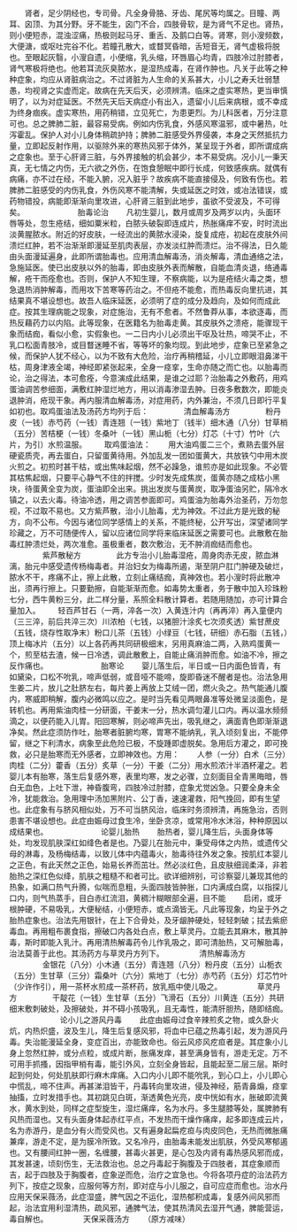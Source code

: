 <!-- { "loadSidebar": true } -->
　　肾者，足少阴经也，专司骨。凡全身骨胳、牙齿、尾尻等均属之。目瞳、两耳、囟顶、为其分野。牙不能生，囟门不合，四肢骨软，是为肾气不足也。肾热，则小便短赤，混浊涩痛，热极则起马牙、重舌、及鹅口白等。肾寒，则小溲频数，大便溏，或呕吐完谷不化。若瞳孔散大，或瞀冥昏暗，舌短音无，肾气虚极将脱也。至眼起灰翳，小溲自遗，小便缩，乳头缩，环唇眉心均青，四肢冷过肘膝者，肾气寒极将绝也。他若耳流灰臭脓水，是湿热成毒，在肾作肿也。凡关于此等之种种症象，均应从肾脏病治之。不过肾脏为人生命的关系甚大，小儿之寿夭壮弱慧愚，均视肾之实虚而定。故病在先天后天，必须辨清。临床之虚实寒热，更当审慎明了，以为对症延医。不然先天后天病症小有出入，遗留小儿后来病根，或不幸成为终身痼疾。虚实寒热，用药稍错，立见死亡，为患更烈。为儿科医者，万分注意可也。总之脾肺二脏，最容易受病。例如内伤乳食，外感风寒温邪，或中暑热，吐泻霍乱。保护人对小儿身体稍疏护持；脾肺二脏感受外界侵袭，本身之天然抵抗力量，立即起反射作用，以驱除外来的寒热风邪于体外，某呈现于外者，即所谓成病之症象也。至于心肝肾三脏，与外界接触的机会甚少，本不易受病。况小儿一秉天真，无七情之内伤，无六欲之外伤，在饱食憩眠中即行长成，何致感疾病。就偶有病痛，亦不过在经，不能入腑，况入脏乎？故疾病不能直接侵及，何致有伤也。若脾肺二脏感受的内伤乳食，外伤风寒不能清解，失或延医之时效，或冶法错误，或药物错投，病能即渐渐向里攻进，心肝肾三脏到此地步，虽欲不受波及，不可得矣。
　　
　　
　　胎毒论治
　　凡初生婴儿，数月或周岁及两岁以内，头面环唇等处，忽生疮结，细如粟米粒，白脓头破裂即连成片，热胀痛痒不安，时时流出淡黄腥脓水。附近的好皮肤，一经流出的黄脓水浸染，旋复成疮，初起在皮肤外间溃烂红肿，若不治渐渐即漫延至肌肉表层，亦发淡红肿而溃烂。治不得法，日久能由头面漫延遍身，此即所谓胎毒也。应用清血解毒汤，消炎解毒，清血通络之法，急施延医。使已出皮肤以外的胎毒，即由皮肤外表而解散，自能血清炎退，络通毒解，疮干而痊愈也。否则，保护人不知生理，不察病能，以为是疮结火毒之类，想急退热消肿解毒，而用攻下苦寒等药治之。不但疮不能愈，而热毒反向里抗进，其结果真不堪设想也。故吾人临床延医，必须明了症的成分及趋向，及如何而成此症。按其生理病能之现象，对症施治，无有不愈者。不然鲁莽从事，本欲逐毒，而热反藉药力以内陷。此等现象，在医籍名为胎毒走黄。其皮肤外之溃疮，能骤现干象而结痂，看似小愈，实假象也。一二日内小儿必须出干呕及壮热，啼哭不止，不乳口松面青肢冷，或目瞀迷睡不省，等等坏的象均现。到此地步，症象已至紧急之候，而保护人犹不经心，以为不致有大危险，治疗再稍稽延，小儿立即眼泪鼻涕干枯，周身津液全竭，神经即紧张起来，全身一痉挛，生命亦随之而亡也。以胎毒而论，治之得法，本可愈痊，今意演成此结果，是谁之过耶？治胎毒之外敷药，用鸡蛋油调苦参细面，满敷红肿湿烂地方，用以消毒渗湿去肿。日夜多敷数次，即能炎退肿消，疮现干象。再内服清血解毒汤，对症用药，内外兼治，不须几日即行平复如初也。取鸡蛋油法及汤药方均列于后：
　　
　　清血解毒汤方
　　
　　粉丹皮（一钱）赤芍药（一钱）青连翘（一钱）紫地丁（钱半）细木通（八分）甘草梢（五分）苦桔梗（一钱）冬桑叶（一钱）黑山栀（七分）灯芯（十寸）竹叶（六片，为引）水煎温服。
　　取鸡蛋油法：
　　用大油鸡蛋二三个，煮熟去蛋外层硬瓷质壳，再去蛋白，只留蛋黄待用。外加乱发一团如蛋黄大，共放铁勺中用木炭火煎之。初煎时甚干枯，或出焦味起烟，然不必躁急，谁煎亦是如此现象。不必管其枯焦起烟，只要平心静气不住的拌搅。少时发先成焦炭，蛋黄亦随之成枯小黑块，待蛋黄全变为炭，蛋油即全出来。挑出发炭与蛋黄炭，取净蛋油另贮，隔冷水镇之，以去火毒。待油冷透，用之调苦参面即可。鸡蛋油为胎毒外治圣药，万勿忽视，不过取不易也。又方紫芦散，治小儿胎毒，尤为神效。不过此方是光致的秘方，向不公布。今因与诸位同学感情上的关系，不能终秘，公开写出，深望诸同学珍藏之，万不可随便传人，留以应诸位同学将来临床延医之需要可也。此散敷在胎毒红肿溃烂处，两次准愈。虽极重者，数次敷治，无不肿消痂结而愈也。
　　
　　紫芦散秘方
　　
　　此方专治小儿胎毒湿疮，周身肉赤无皮，脓血淋漓，胎元中感受遗传杨梅毒者。并治妇女为梅毒所遏，渐至阴户肛门肿硬及破烂，脓水不干，疼痛不止，擦上此散，立刻止痛结痂，真神效也。若小溲时将此散冲出，须再行擦上。只要勤擦，自能渐渐而愈。如毒势太重者，务于散中加入珍珠粉七分，西牛黄粉三分，此二样分量，系照全料散计算者。若随用随加，亦可计算合量加入。
　　轻百芦甘石（一两，淬各一次）入黄连汁内（再再淬）再入童便内（三三淬，前后共淬三次）川浓柏（七钱，以猪胆汁涂炙七次须炙透）紫甘蔗皮（五钱，烧存性取净末）粉口儿茶（五钱）小绿豆（七钱，研细）赤石脂（五钱，）顶上梅冰片（五分）以上各药再共同研极细末，另用真麻油二两，入熟鸡蛋黄一个，煎至枯去渣，候一日冷透，调此散敷上，自能止痛消肿而愈。如油不冷，擦之反作痛也。
　　
　　
　　胎寒论
　　婴儿落生后，半日或一日内面色皆青，有如黛染，口松不吮乳，啼声低弱，或音哑不能啼，旋即昏迷不醒者是也。治法急用生姜二片，放儿之肚脐左右，每片姜上再放上艾绒一团，燃火灸之。热气能通儿腹内，寒威即稍解，腹内必微鸣以应之。是时当先看见两眼鼻准等处微呈淡面色，是转机也。再用紫油肉桂一分研面，干姜末一分，热水调匀灌儿口内。再以温水频频滴之，以便药能入儿胃。阳回寒解，则必啼声先出，吸乳继之，满面青色即渐渐退净矣。然此症须防作吐，胎寒者脏腑均寒，胃寒不能纳乳，乳入顷刻复出，不能停留，继之下利清水，病象至此危险已极，不旋踵即虚脱矣。急用后方灌之，即可挽救，必只是胎寒而无外感者，立即神效也。方用：
　　人参（一分）白术（三分）肉桂（二分）藿香（五分）炙草（一分）干姜（二分）用水煎浓汁半酒杯灌之。若婴儿本有胎寒，落生后复感外寒，表里均寒，发之必骤，立刻面目全青黑晦暗，唇白无血色，上吐下泄，神昏腹弯，四肢冷过肘膝，症象尤觉凶急。只要全身未全冷，犹能救治。急用理中汤加黑附片、公丁香，速速灌救，阳气挽回，即有生望也。此症象有与脐风相似处，万不可当脐风治，临床时务须辨清，再施急治，否则患害不堪设想也。此症由娠母过食生冷，坐卧贪凉，或常用冷水沐浴，种种原因以成结果也。
　　
　　
　　论婴儿胎热
　　胎热者，婴儿降生后，头面身体等处，均发现肌肤深红如绛色者是也。乃婴儿在胎元中，秉受母体之内热，或遗传父母的淋毒，及杨梅结毒，以致儿体中内蕴毒火，胎毒待往外发之象。按肌红本婴儿之正色，有此天然之正色，始易长养而茁壮。然必淡红色，且皮肤细润柔泽，非若胎热之深红色似绛，肌肤之粗糙不和者可比。欲详细辨别，可诊察婴儿兼现其他的热象，如满口热气升腾，似喘而息粗，头面四肢皆肿胀，口内满成白腐，以指探儿口内，则气热蒸手，目白赤红流泪，黄稠汁糊眼部全遍，目不能
　　启闭，或牙根肿硬，不易吸乳，大便秘结，小便短赤，或点滴皆无。凡此等现象，均呈于外之胎热症象也。治法先用银针，在上下合骨处，及牙龈肿硬处，轻轻刺破；拭去紫瘀毒血。再用粗布裹食指，擦破口内各处白点，敷上草灵丹。立能去其麻木，散其肿毒，斯时即能入乳汁。再用清热解毒药令儿作乳吸之，即可清胎热，又可解胎毒，治法莫善于此也。其汤药方与草灵丹方列下。
　　
　　清热解毒汤方
　　
　　金银花（八分）小木通（五分）青连翘（八分）粉丹皮（五分）山栀衣（五分）生甘草（三分）霜桑叶（六分）紫地丁（七分）赤芍药（五分）灯芯竹叶（少许作引），用一茶杯水煎成一茶杯药，放乳瓶中使儿吸之。
　　
　　草灵丹方
　　
　　干靛花（一钱）生甘草（五分）飞滑石（五分）川黄连（五分）共研细末敷刺破处，及擦破处，并不碍小孩吸乳，且无毒性，能清肝胆热，随即结痂。
　　
　　
　　论小儿之游风丹毒
　　此症由娠母过食辛辣煎炙之物，或久卧火炕，内热炽盛，波及生儿，降生后复感风邪，将血中已蕴之热毒引起，发为游风丹毒。失治能漫延全身，变症百出，亦能致命也。俗云风疹风疙疸者是。其症象小儿身上忽然红肿，或分点粒，或成片断，胀痛发痒，甚至满身皆有，游走无定。万不可用手抓搔，因指甲梢有毒，能引外风，立刻全身皆起，且能起至二层三层。斯时起到何处，何处肌肤即行麻木痒痛。入口内小儿即不能吮乳，到心口上，小儿即心中慌乱，啼不住声。再甚涕泪皆干，丹毒转向里攻进，侵及神经，筋青鼻煽，痉挛抽搐，立时发措手也。其初跳见白斑，渐透黄色光亮，皮中恍如有水，胀破即流黄水，黄水到处，同样之症型旋生，湿烂痛痒，名为水丹。多生腿膝等处，属脾肺有风热而湿也。又有头面身体起赤红平点，不发热而干燥作痛痒，起多即连成云片，名为赤游丹，是血分有火而受风也。又有遍身起扁疙疸与肉皮同色，无热而微胀痛兼痒，游走不定，是为膜冷所致。又名冷丹，由胎毒未能发出肌肤，外受风寒郁遏也。又有腰间红肿一圈，名缠腰，甚毒火甚更，是心包及内肾有毒热感风邪而成，其发甚速，顷刻伤生，无法救治也。总之丹毒起于胸腹及于四肢者，其症象顺而吉，起于四肢及于胸腹者，症象逆而危，治疗之宜急也。今将各项丹症的治法药方列下，按症之现象，应服何等方剂，即对症与小儿服之，自可应症而愈也。治水丹应用天保采薇汤，此症湿盛，脾气因之不运化，湿热郁积成毒，复感外间风邪而起，治法宜用利湿清热，疏风邪，通脾气法，使其热清风去湿开气通，脾能营运，毒自解也。
　　
　　天保采薇汤方
　　（原方减味）
